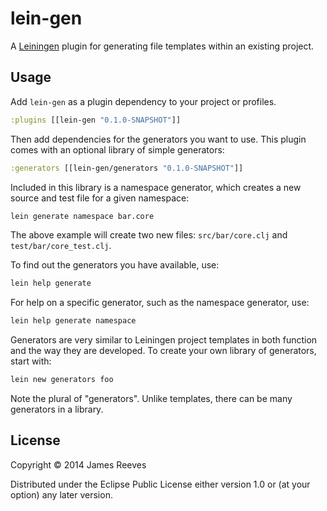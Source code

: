 # lein-gen

A [Leiningen][1] plugin for generating file templates within an existing
project.

[1]: https://github.com/technomancy/leiningen

## Usage

Add `lein-gen` as a plugin dependency to your project or profiles.

```clojure
:plugins [[lein-gen "0.1.0-SNAPSHOT"]]
```

Then add dependencies for the generators you want to use. This plugin
comes with an optional library of simple generators:

```clojure
:generators [[lein-gen/generators "0.1.0-SNAPSHOT"]]
```

Included in this library is a namespace generator, which creates a new
source and test file for a given namespace:

```bash
lein generate namespace bar.core
```

The above example will create two new files: `src/bar/core.clj` and
`test/bar/core_test.clj`.

To find out the generators you have available, use:

```bash
lein help generate
```

For help on a specific generator, such as the namespace generator,
use:

```bash
lein help generate namespace
```

Generators are very similar to Leiningen project templates in both
function and the way they are developed. To create your own library of
generators, start with:

```bash
lein new generators foo
```

Note the plural of "generators". Unlike templates, there can be many
generators in a library.

## License

Copyright © 2014 James Reeves

Distributed under the Eclipse Public License either version 1.0 or (at
your option) any later version.
